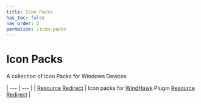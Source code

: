 ```yaml
---
title: Icon Packs
has_toc: false
nav_order: 2
permalink: /icon-packs
---
```


Icon Packs
=====================
A collection of Icon Packs for Windows Devices


| --- | --- |
| [Resource Redirect][ResourceRedirectIcons] | Icon packs for [WindHawk][WindHawk] Plugin [Resource Redirect][ResourceRedirect] |  

<!-- ///////////////////////////////////////////////////////////////////////////////////////////////////////////////////////////////////////////////////// -->

[ResourceRedirectIcons]: /icon-packs/resource-redirect

[WindHawk]: https://windhawk.net/
[ResourceRedirect]: https://windhawk.net/mods/icon-resource-redirect

<!-- ///////////////////////////////////////////////////////////////////////////////////////////////////////////////////////////////////////////////////// -->
